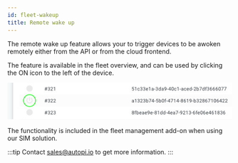 ```yaml
---
id: fleet-wakeup
title: Remote wake up
---
```


The remote wake up feature allows your to trigger devices to be awoken remotely either from the API or from the cloud frontend.

The feature is available in the fleet overview, and can be used by clicking the ON icon to the left of the device.

![fleetoverview-wakeup](../../../static/img/fleet/fleet-overview-wakeup.jpg)

The functionality is included in the fleet management add-on when using our SIM solution.

:::tip
Contact sales@autopi.io to get more information.
:::